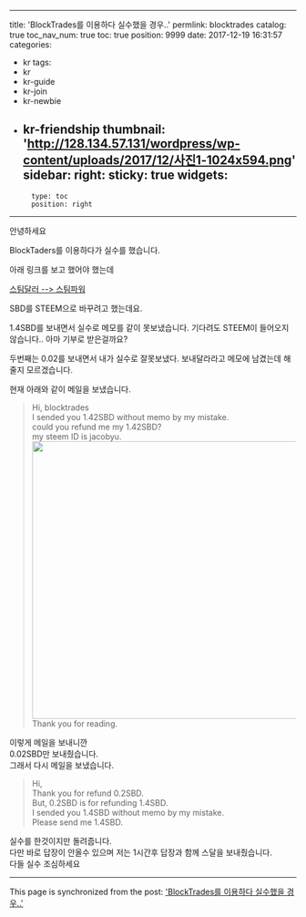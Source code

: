 
---
title: 'BlockTrades를 이용하다 실수했을 경우..'
permlink: blocktrades
catalog: true
toc_nav_num: true
toc: true
position: 9999
date: 2017-12-19 16:31:57
categories:
- kr
tags:
- kr
- kr-guide
- kr-join
- kr-newbie
- kr-friendship
thumbnail: 'http://128.134.57.131/wordpress/wp-content/uploads/2017/12/사진1-1024x594.png'
sidebar:
    right:
        sticky: true
widgets:
    -
        type: toc
        position: right
---


안녕하세요

BlockTaders를 이용하다가 실수를 했습니다.

아래 링크를 보고 했어야 했는데

<a href="https://steemit.com/kr/@myson/3jifr2-07">스팀달러 --&gt; 스팀파워</a>

SBD를 STEEM으로 바꾸려고 했는데요.

1.4SBD를 보내면서 실수로 메모를 같이 못보냈습니다. 기다려도 STEEM이 들어오지 않습니다.. 아마 기부로 받은걸까요?

두번째는 0.02를 보내면서 내가 실수로 잘못보냈다. 보내달라라고 메모에 남겼는데 해줄지 모르겠습니다.

현재 아래와 같이 메일을 보냈습니다.
<blockquote>Hi, blocktrades
<div>I sended you 1.42SBD without memo by my mistake.</div>
<div></div>
<div>could you refund me my 1.42SBD?</div>
<div></div>
<div>my steem ID is jacobyu.</div>
<div>

<img class="alignnone size-large wp-image-568" src="http://128.134.57.131/wordpress/wp-content/uploads/2017/12/사진1-1024x594.png" alt="" width="840" height="487" />

</div>
<div>Thank you for reading.</div></blockquote>
<div>이렇게 메일을 보내니깐</div>
<div>0.02SBD만 보내줬습니다.</div>
<div>그래서 다시 메일을 보냈습니다.</div>
<blockquote>
<div></div></blockquote>
<div>
<blockquote>Hi,
<div></div>
<div>Thank you for refund 0.2SBD.</div>
<div></div>
<div>But, 0.2SBD is for refunding 1.4SBD.</div>
<div></div>
<div>I sended you 1.4SBD without memo by my mistake.</div>
<div></div>
<div>Please send me 1.4SBD.</div></blockquote>
<div>실수를 한것이지만 돌려줍니다.</div>
다만 바로 답장이 안올수 있으며 저는 1시간후 답장과 함께 스달을 보내줬습니다.
<div> </div>
<div>다들 실수 조심하세요 </div>
</div>

- - -

This page is synchronized from the post: ['BlockTrades를 이용하다 실수했을 경우..'](https://steemit.com/@jacobyu/blocktrades)
